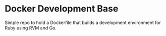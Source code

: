 # Docker Development Base

Simple repo to hold a Dockerfile that builds a development environment for Ruby using RVM and Go.
